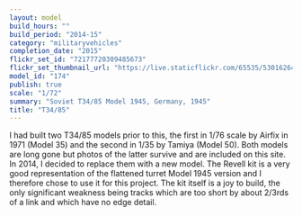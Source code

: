 ```yaml
---
layout: model
build_hours: ""
build_period: "2014-15"
category: "militaryvehicles"
completion_date: "2015"
flickr_set_id: "72177720309485673"
flickr_set_thumbnail_url: "https://live.staticflickr.com/65535/53016264655_7e5c8441dc_m.jpg"
model_id: "174"
publish: true
scale: "1/72"
summary: "Soviet T34/85 Model 1945, Germany, 1945"
title: "T34/85"
---
```


I had built two T34/85 models prior to this, the first in 1/76 scale by Airfix in 1971 (Model 35) and the second in 1/35 by Tamiya (Model 50). Both models are long gone but photos of the latter survive and are included on this site. In 2014, I decided to replace them with a new model. The Revell kit is a very good representation of the flattened turret Model 1945 version and I therefore chose to use it for this project. The kit itself is a joy to build, the only significant weakness being tracks which are too short by about 2/3rds of a link and which have no edge detail.
